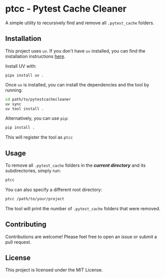 # ptcc - Pytest Cache Cleaner

A simple utility to recursively find and remove all `.pytest_cache` folders.

## Installation

This project uses `uv`. If you don't have `uv` installed, you can find the installation instructions [here](https://github.com/astral-sh/uv#installation).

Install UV with:

```
pipx install uv .
```

Once `uv` is installed, you can install the dependencies and the tool by running:

```bash
cd path/to/pytestcachecleaner
uv sync
uv tool install .
```

Alternatively, you can use `pip`:

```bash
pip install .
```

This will register the tool as `ptcc`

## Usage

To remove all `.pytest_cache` folders in the _**current directory**_ and its subdirectories, simply run:

```bash
ptcc
```

You can also specify a different root directory:

```bash
ptcc /path/to/your/project
```

The tool will print the number of `.pytest_cache` folders that were removed.

## Contributing

Contributions are welcome! Please feel free to open an issue or submit a pull request.

## License

This project is licensed under the MIT License.
